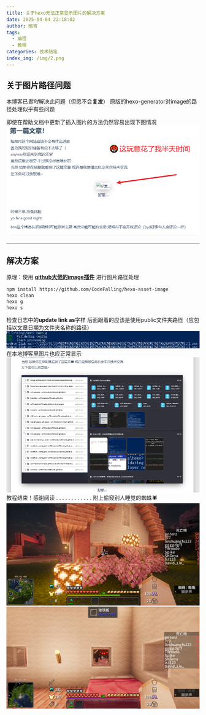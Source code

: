 ```yaml
---
title: 关于hexo无法正常显示图片的解决方案
date: 2025-04-04 22:18:02
author: 暗宵
tags:
  - 编程
  - 教程
categories: 技术随笔
index_img: /img/2.png
---
```


## 关于图片路径问题
 本博客已*暂时*解决此问题（但愿不会**复发**）
原版的hexo-generator对image的路径处理似乎有些问题
<!-- more -->
即使在帮助文档中更新了插入图片的方法仍然容易出现下图情况
![md我回家啥都没干就 重新生成 了一下文章就这样了](./关于hexo无法正常显示图片/1.png)

***

## 解决方案
原理：使用 **[github大佬的image插件](https://github.com/CodeFalling/hexo-asset-image)** 进行图片路径处理

```
npm install https://github.com/CodeFalling/hexo-asset-image
hexo clean
hexo g
hexo s
```

检查日志中的**update link as**字样 后面跟着的应该是使用public文件夹路径（应包括以文章日期为文件夹名称的路径）
![示例](./关于hexo无法正常显示图片/2.png)
在本地博客里图片也应正常显示
![](./关于hexo无法正常显示图片/5.png)
教程结束！感谢阅读
.
.
.
.
.
.
.
.
.
.
.
.
附上偷窥别人睡觉的蜘蛛🕷
![](./关于hexo无法正常显示图片/3.png)
![](./关于hexo无法正常显示图片/4.png)
